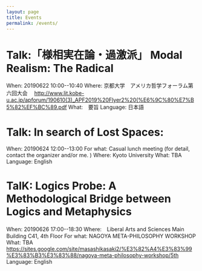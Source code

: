 ```yaml
---
layout: page
title: Events
permalink: /events/
---
```


# Talk:「様相実在論・過激派」 Modal Realism: The Radical
When: 20190622 10:00--10:40
Where: 京都大学　アメリカ哲学フォーラム第六回大会　
http://www.lit.kobe-u.ac.jp/apforum/190610(3)_APF2019%20Flyer2%20(%E6%9C%80%E7%B5%82%EF%BC%89.pdf
What:　要旨
Language: 日本語

# Talk: In search of Lost Spaces:
When: 20190624 12:00--13:00
For what: Casual lunch meeting (for detail, contact the organizer and/or me. )
Where: Kyoto University
What: TBA
Language: English

# TalK: Logics Probe: A Methodological Bridge between Logics and Metaphysics
When: 20190626 17:00--18:30
Where:　Liberal Arts and Sciences Main Building C41, 4th Floor
For what: NAGOYA META-PHILOSOPHY WORKSHOP
What: TBA https://sites.google.com/site/masashikasaki2/%E3%82%A4%E3%83%99%E3%83%B3%E3%83%88/nagoya-meta-philosophy-workshop/5th
Language: English
